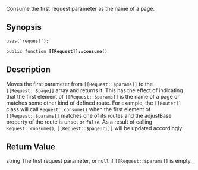 Consume the first request parameter as the name of a page.

## Synopsis

<code>uses('request');</code>

<code>public function <b>[[Request]]::consume</b>()</code>

## Description

Moves the first parameter from `[[Request::$params]]` to the `[[Request::$page]]` array and returns it. This has the effect of indicating that the first element of `[[Request::$params]]` is the name of a page or matches some other kind of defined route. For example, the `[[Router]]` class will call `Request::consume()` when the first element of `[[Request::$params]]` matches one of its routes and the adjustBase property of the route is unset or `false`. As a result of calling `Request::consume()`, `[[Request::$pageUri]]` will be updated accordingly.

## Return Value

string The first request parameter, or `null` if `[[Request::$params]]` is empty.

